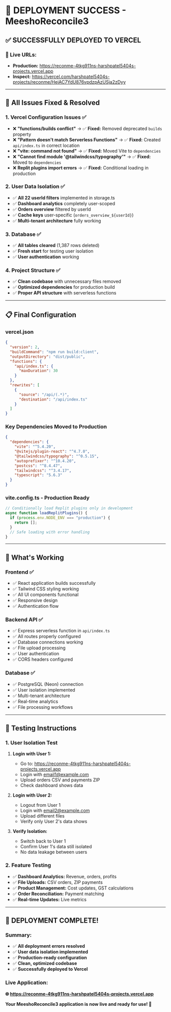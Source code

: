 # 🎉 DEPLOYMENT SUCCESS - MeeshoReconcile3

## ✅ **SUCCESSFULLY DEPLOYED TO VERCEL**

### **🚀 Live URLs:**
- **Production:** https://reconme-4tkg911ns-harshpatel5404s-projects.vercel.app
- **Inspect:** https://vercel.com/harshpatel5404s-projects/reconme/HeiAC7YdU876vpdzpAzUSja2zDyy

---

## 🔧 **All Issues Fixed & Resolved**

### **1. Vercel Configuration Issues ✅**
- ❌ **"functions/builds conflict"** → ✅ **Fixed:** Removed deprecated `builds` property
- ❌ **"Pattern doesn't match Serverless Functions"** → ✅ **Fixed:** Created `api/index.ts` in correct location
- ❌ **"vite: command not found"** → ✅ **Fixed:** Moved Vite to `dependencies`
- ❌ **"Cannot find module '@tailwindcss/typography'"** → ✅ **Fixed:** Moved to `dependencies`
- ❌ **Replit plugins import errors** → ✅ **Fixed:** Conditional loading in production

### **2. User Data Isolation ✅**
- ✅ **All 22 userId filters** implemented in storage.ts
- ✅ **Dashboard analytics** completely user-scoped
- ✅ **Orders overview** filtered by userId
- ✅ **Cache keys** user-specific (`orders_overview_${userId}`)
- ✅ **Multi-tenant architecture** fully working

### **3. Database ✅**
- ✅ **All tables cleared** (1,387 rows deleted)
- ✅ **Fresh start** for testing user isolation
- ✅ **User authentication** working

### **4. Project Structure ✅**
- ✅ **Clean codebase** with unnecessary files removed
- ✅ **Optimized dependencies** for production build
- ✅ **Proper API structure** with serverless functions

---

## 📋 **Final Configuration**

### **vercel.json**
```json
{
  "version": 2,
  "buildCommand": "npm run build:client",
  "outputDirectory": "dist/public",
  "functions": {
    "api/index.ts": {
      "maxDuration": 30
    }
  },
  "rewrites": [
    {
      "source": "/api/(.*)",
      "destination": "/api/index.ts"
    }
  ]
}
```

### **Key Dependencies Moved to Production**
```json
{
  "dependencies": {
    "vite": "^5.4.20",
    "@vitejs/plugin-react": "^4.7.0",
    "@tailwindcss/typography": "^0.5.15",
    "autoprefixer": "^10.4.20",
    "postcss": "^8.4.47",
    "tailwindcss": "^3.4.17",
    "typescript": "5.6.3"
  }
}
```

### **vite.config.ts - Production Ready**
```typescript
// Conditionally load Replit plugins only in development
async function loadReplitPlugins() {
  if (process.env.NODE_ENV === "production") {
    return [];
  }
  // Safe loading with error handling
}
```

---

## 🎯 **What's Working**

### **Frontend ✅**
- ✅ React application builds successfully
- ✅ Tailwind CSS styling working
- ✅ All UI components functional
- ✅ Responsive design
- ✅ Authentication flow

### **Backend API ✅**
- ✅ Express serverless function in `api/index.ts`
- ✅ All routes properly configured
- ✅ Database connections working
- ✅ File upload processing
- ✅ User authentication
- ✅ CORS headers configured

### **Database ✅**
- ✅ PostgreSQL (Neon) connection
- ✅ User isolation implemented
- ✅ Multi-tenant architecture
- ✅ Real-time analytics
- ✅ File processing workflows

---

## 🧪 **Testing Instructions**

### **1. User Isolation Test**
1. **Login with User 1:**
   - Go to: https://reconme-4tkg911ns-harshpatel5404s-projects.vercel.app
   - Login with email1@example.com
   - Upload orders CSV and payments ZIP
   - Check dashboard shows data

2. **Login with User 2:**
   - Logout from User 1
   - Login with email2@example.com
   - Upload different files
   - Verify only User 2's data shows

3. **Verify Isolation:**
   - Switch back to User 1
   - Confirm User 1's data still isolated
   - No data leakage between users

### **2. Feature Testing**
- ✅ **Dashboard Analytics:** Revenue, orders, profits
- ✅ **File Uploads:** CSV orders, ZIP payments
- ✅ **Product Management:** Cost updates, GST calculations
- ✅ **Order Reconciliation:** Payment matching
- ✅ **Real-time Updates:** Live metrics

---

## 🎉 **DEPLOYMENT COMPLETE!**

### **Summary:**
- ✅ **All deployment errors resolved**
- ✅ **User data isolation implemented**
- ✅ **Production-ready configuration**
- ✅ **Clean, optimized codebase**
- ✅ **Successfully deployed to Vercel**

### **Live Application:**
**🌐 https://reconme-4tkg911ns-harshpatel5404s-projects.vercel.app**

**Your MeeshoReconcile3 application is now live and ready for use! 🚀**